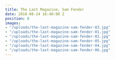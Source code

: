 ```yaml
---
title: The Last Magazine, Sam Fender
date: 2018-08-24 16:40:00 Z
position: 8
images:
- "/uploads/the-last-magazine-sam-fender-03.jpg"
- "/uploads/the-last-magazine-sam-fender-01.jpg"
- "/uploads/the-last-magazine-sam-fender-02.jpg"
- "/uploads/the-last-magazine-sam-fender-05.jpg"
- "/uploads/the-last-magazine-sam-fender-04.jpg"
- "/uploads/the-last-magazine-sam-fender-06.jpg"
---
```



